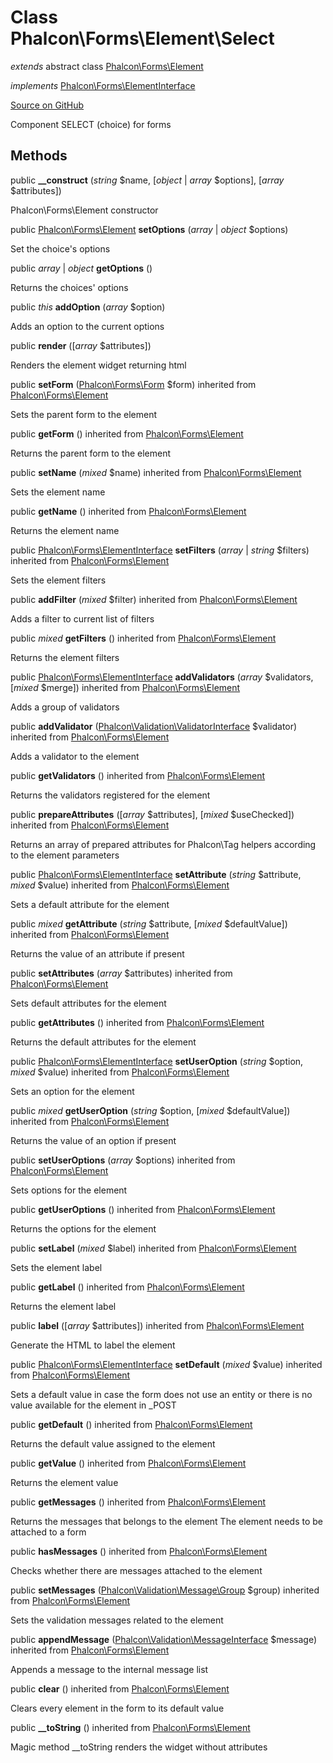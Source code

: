 # Class **Phalcon\\Forms\\Element\\Select**

*extends* abstract class [Phalcon\Forms\Element](/en/3.1/api/Phalcon_Forms_Element)

*implements* [Phalcon\Forms\ElementInterface](/en/3.1/api/Phalcon_Forms_ElementInterface)

<a href="https://github.com/phalcon/cphalcon/blob/master/phalcon/forms/element/select.zep" class="btn btn-default btn-sm">Source on GitHub</a>

Component SELECT (choice) for forms


## Methods
public  **__construct** (*string* $name, [*object* | *array* $options], [*array* $attributes])

Phalcon\\Forms\\Element constructor



public [Phalcon\Forms\Element](/en/3.1/api/Phalcon_Forms_Element) **setOptions** (*array* | *object* $options)

Set the choice's options



public *array* | *object* **getOptions** ()

Returns the choices' options



public *this* **addOption** (*array* $option)

Adds an option to the current options



public  **render** ([*array* $attributes])

Renders the element widget returning html



public  **setForm** ([Phalcon\Forms\Form](/en/3.1/api/Phalcon_Forms_Form) $form) inherited from [Phalcon\Forms\Element](/en/3.1/api/Phalcon_Forms_Element)

Sets the parent form to the element



public  **getForm** () inherited from [Phalcon\Forms\Element](/en/3.1/api/Phalcon_Forms_Element)

Returns the parent form to the element



public  **setName** (*mixed* $name) inherited from [Phalcon\Forms\Element](/en/3.1/api/Phalcon_Forms_Element)

Sets the element name



public  **getName** () inherited from [Phalcon\Forms\Element](/en/3.1/api/Phalcon_Forms_Element)

Returns the element name



public [Phalcon\Forms\ElementInterface](/en/3.1/api/Phalcon_Forms_ElementInterface) **setFilters** (*array* | *string* $filters) inherited from [Phalcon\Forms\Element](/en/3.1/api/Phalcon_Forms_Element)

Sets the element filters



public  **addFilter** (*mixed* $filter) inherited from [Phalcon\Forms\Element](/en/3.1/api/Phalcon_Forms_Element)

Adds a filter to current list of filters



public *mixed* **getFilters** () inherited from [Phalcon\Forms\Element](/en/3.1/api/Phalcon_Forms_Element)

Returns the element filters



public [Phalcon\Forms\ElementInterface](/en/3.1/api/Phalcon_Forms_ElementInterface) **addValidators** (*array* $validators, [*mixed* $merge]) inherited from [Phalcon\Forms\Element](/en/3.1/api/Phalcon_Forms_Element)

Adds a group of validators



public  **addValidator** ([Phalcon\Validation\ValidatorInterface](/en/3.1/api/Phalcon_Validation_ValidatorInterface) $validator) inherited from [Phalcon\Forms\Element](/en/3.1/api/Phalcon_Forms_Element)

Adds a validator to the element



public  **getValidators** () inherited from [Phalcon\Forms\Element](/en/3.1/api/Phalcon_Forms_Element)

Returns the validators registered for the element



public  **prepareAttributes** ([*array* $attributes], [*mixed* $useChecked]) inherited from [Phalcon\Forms\Element](/en/3.1/api/Phalcon_Forms_Element)

Returns an array of prepared attributes for Phalcon\\Tag helpers
according to the element parameters



public [Phalcon\Forms\ElementInterface](/en/3.1/api/Phalcon_Forms_ElementInterface) **setAttribute** (*string* $attribute, *mixed* $value) inherited from [Phalcon\Forms\Element](/en/3.1/api/Phalcon_Forms_Element)

Sets a default attribute for the element



public *mixed* **getAttribute** (*string* $attribute, [*mixed* $defaultValue]) inherited from [Phalcon\Forms\Element](/en/3.1/api/Phalcon_Forms_Element)

Returns the value of an attribute if present



public  **setAttributes** (*array* $attributes) inherited from [Phalcon\Forms\Element](/en/3.1/api/Phalcon_Forms_Element)

Sets default attributes for the element



public  **getAttributes** () inherited from [Phalcon\Forms\Element](/en/3.1/api/Phalcon_Forms_Element)

Returns the default attributes for the element



public [Phalcon\Forms\ElementInterface](/en/3.1/api/Phalcon_Forms_ElementInterface) **setUserOption** (*string* $option, *mixed* $value) inherited from [Phalcon\Forms\Element](/en/3.1/api/Phalcon_Forms_Element)

Sets an option for the element



public *mixed* **getUserOption** (*string* $option, [*mixed* $defaultValue]) inherited from [Phalcon\Forms\Element](/en/3.1/api/Phalcon_Forms_Element)

Returns the value of an option if present



public  **setUserOptions** (*array* $options) inherited from [Phalcon\Forms\Element](/en/3.1/api/Phalcon_Forms_Element)

Sets options for the element



public  **getUserOptions** () inherited from [Phalcon\Forms\Element](/en/3.1/api/Phalcon_Forms_Element)

Returns the options for the element



public  **setLabel** (*mixed* $label) inherited from [Phalcon\Forms\Element](/en/3.1/api/Phalcon_Forms_Element)

Sets the element label



public  **getLabel** () inherited from [Phalcon\Forms\Element](/en/3.1/api/Phalcon_Forms_Element)

Returns the element label



public  **label** ([*array* $attributes]) inherited from [Phalcon\Forms\Element](/en/3.1/api/Phalcon_Forms_Element)

Generate the HTML to label the element



public [Phalcon\Forms\ElementInterface](/en/3.1/api/Phalcon_Forms_ElementInterface) **setDefault** (*mixed* $value) inherited from [Phalcon\Forms\Element](/en/3.1/api/Phalcon_Forms_Element)

Sets a default value in case the form does not use an entity
or there is no value available for the element in _POST



public  **getDefault** () inherited from [Phalcon\Forms\Element](/en/3.1/api/Phalcon_Forms_Element)

Returns the default value assigned to the element



public  **getValue** () inherited from [Phalcon\Forms\Element](/en/3.1/api/Phalcon_Forms_Element)

Returns the element value



public  **getMessages** () inherited from [Phalcon\Forms\Element](/en/3.1/api/Phalcon_Forms_Element)

Returns the messages that belongs to the element
The element needs to be attached to a form



public  **hasMessages** () inherited from [Phalcon\Forms\Element](/en/3.1/api/Phalcon_Forms_Element)

Checks whether there are messages attached to the element



public  **setMessages** ([Phalcon\Validation\Message\Group](/en/3.1/api/Phalcon_Validation_Message_Group) $group) inherited from [Phalcon\Forms\Element](/en/3.1/api/Phalcon_Forms_Element)

Sets the validation messages related to the element



public  **appendMessage** ([Phalcon\Validation\MessageInterface](/en/3.1/api/Phalcon_Validation_MessageInterface) $message) inherited from [Phalcon\Forms\Element](/en/3.1/api/Phalcon_Forms_Element)

Appends a message to the internal message list



public  **clear** () inherited from [Phalcon\Forms\Element](/en/3.1/api/Phalcon_Forms_Element)

Clears every element in the form to its default value



public  **__toString** () inherited from [Phalcon\Forms\Element](/en/3.1/api/Phalcon_Forms_Element)

Magic method __toString renders the widget without attributes



